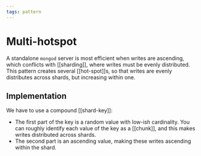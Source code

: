 ```yaml
---
tags: pattern
---
```


# Multi-hotspot
A standalone `mongod` server is most efficient when writes are ascending, which conflicts with [[sharding]], where writes must be evenly distributed. This pattern creates several [[hot-spot]]s, so that writes are evenly distributes across shards, but increasing within one.

## Implementation
We have to use a compound [[shard-key]]:

* The first part of the key is a random value with low-ish cardinality. You can roughly identify each value of the key as a [[chunk]], and this makes writes distributed across shards.
* The second part is an ascending value, making these writes ascending within the shard.
